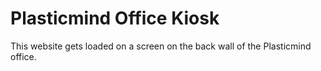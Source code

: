 # Plasticmind Office Kiosk

This website gets loaded on a screen on the back wall of the Plasticmind office.

